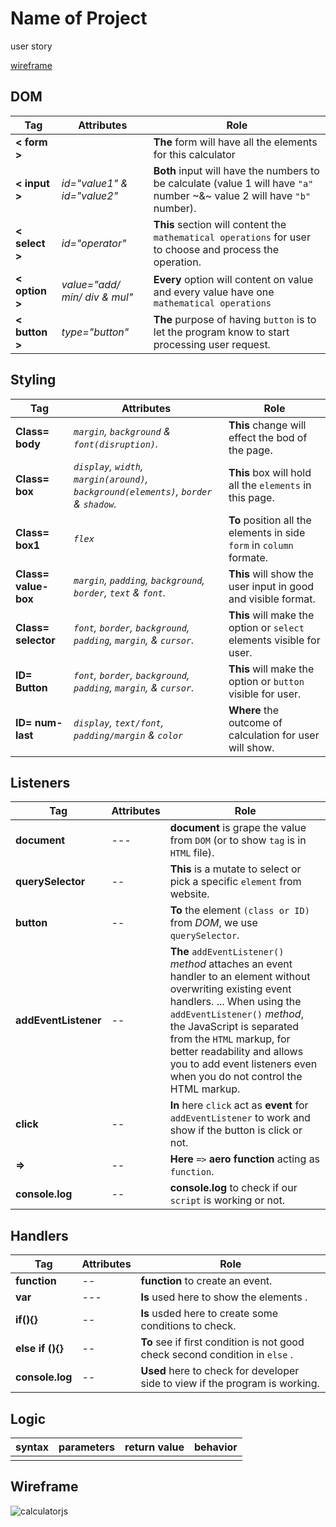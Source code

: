 # Name of Project

user story

[wireframe](#Wireframe)


## DOM

|Tag|Attributes|Role|
|---|---|---|
|**< form >**||**The** form will have all the elements for this calculator|
|**< input >**|*id="value1" & id="value2"*|**Both** input will have the numbers to be calculate (value 1 will have `"a"` number ~&~ value 2 will have `"b"` number).|
|**< select >**|*id="operator"*|**This** section will content the `mathematical operations` for user to choose and process the operation.|
|**< option >**|*value="add/ min/ div & mul"*|**Every** option will content on value and every value have one `mathematical operations`|
|**< button >**|*type="button"*|**The** purpose of having `button` is to let the program know to start processing user request.|

## Styling

|Tag|Attributes|Role|
|---|---|---|
|**Class= body**|*`margin`, `background` & `font(disruption)`.* |**This** change will effect the bod of the page.|
|**Class= box**|*`display`, `width`, `margin(around)`, `background(elements)`, `border` & `shadow`.*|**This** box will hold all the `elements` in this page.|
|**Class= box1**|*`flex`*|**To** position all the elements in side `form` in `column` formate.|
|**Class= value-box**|*`margin`, `padding`, `background`, `border`, `text` & `font`.*|**This** will show the user input in good and visible format.|
|**Class= selector**|*`font`, `border`, `background`, `padding`, `margin`, & `cursor`.*|**This** will make the option or `select` elements visible for user.|
|**ID= Button**|*`font`, `border`, `background`, `padding`, `margin`, & `cursor`.*|**This** will make the option or `button` visible for user.|
|**ID= num-last**|*`display`, `text/font`, `padding/margin` & `color`*|**Where** the outcome of calculation for user will show.|

## Listeners

|Tag|Attributes|Role|
|---|---|---|
|**document**| *---* |**document** is grape the value from `DOM` (or to show `tag` is in `HTML` file).|
|**querySelector**|*--*|**This** is a mutate to select or pick a  specific `element` from website.|
|**button**|*--*|**To** the element `(class or ID)` from *DOM*, we use `querySelector`.|
|**addEventListener**|*--*|**The** `addEventListener()` *method* attaches an event handler to an element without overwriting existing event handlers. ... When using the `addEventListener()` *method*, the JavaScript is separated from the `HTML` markup, for better readability and allows you to add event listeners even when you do not control the HTML markup.|
|**click**|*--*|**In** here `click` act as **event** for `addEventListener` to work and show if the button is click or not.|
|**=>**|*--*|**Here** `=>` **aero function** acting as `function`.|
|**console.log**|*--*|**console.log** to check if our `script` is working or not.|

## Handlers

|Tag|Attributes|Role|
|---|---|---|
|**function**|*--*|**function** to create an event.|
|**var**| *---* |**Is** used here to show the elements .|
|**if(){}**|*--*|**Is** usded here to create some conditions to check.|
|**else if (){}**|*--*|**To** see if first condition is not good check second condition in `else` .|
|**console.log**|*--*|**Used** here to check for developer side to view if the program is working. |

## Logic

| syntax | parameters | return value | behavior |
| --- | --- | --- | --- |
| | | | |

## Wireframe
![calculatorjs](https://user-images.githubusercontent.com/59531766/73894288-49d40e00-487c-11ea-8150-6359d8269555.png)
